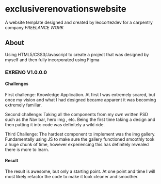# exclusiverenovationswebsite
A website template designed and created by leocortezdev for a carpentry company
*FREELANCE WORK*

## About 
Using HTML5/CSS3/Javascript to create a project that was designed by myself and then fully incorporated using Figma

### EXRENO V1.0.0.0 

#### Challenges

First challenge: Knowledge Application. At first I was extremely scared, but once my vision
and what I had designed became apparent it was becoming extremely familiar. 

Second challenge: Taking all the components from my own written PSD such as the Nav bar, hero img , etc. 
Being the first time taking a design and then putting it into code was definitely a wild ride.

Third Challenge: The hardest component to implement was the img gallery. Fundamentally using JS to make sure the gallery functioned smoothly took a huge chunk of time,
however experiencing this has definitely revealed there is more to learn.

#### Result

The result is awesome, but only a starting point. At one point and time I will most likely refactor the code to make it look cleaner and smoother.
